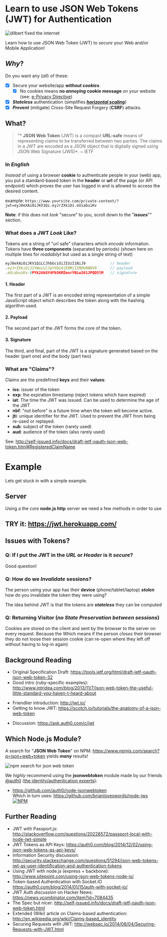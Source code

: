 # Learn to use JSON Web Tokens (JWT) for Authentication

![dilbert fixed the internet](http://i.imgur.com/cNElVof.jpg)

Learn how to use JSON Web Token (JWT) to *secure* your Web and/or Mobile Application!

## *Why*?

Do you want any (*all*) of these:

+ [x] Secure your website/app ***without cookies***.
  + [x] No cookies means **no *annoying* cookie message** on your website
  (see: [e-Privacy Directive](https://ico.org.uk/for-organisations/guide-to-pecr/cookies/))
+ [x] ***Stateless*** authentication (simplifies [***horizontal scaling***](http://en.wikipedia.org/wiki/Scalability#Horizontal_and_vertical_scaling))
+ [x] ***Prevent*** (mitigate) Cross-Site Request Forgery (**CSRF**) attacks.

## What?

> "* **JSON Web Token** (JWT) is a compact **URL-safe** means of
> representing claims to be transferred between two parties.
> The claims in a JWT are encoded as a JSON object that is digitally
> signed using JSON Web Signature (JWS)*.  ~ IETF

###  In *English*

*Instead* of using a browser **cookie** to authenticate people in your (web) app,
you put a standard-based token in the **header** or **url** of the page
(or API endpoint) which proves the user has logged in and is allowed to
access the desired content.

example: `https://www.yoursite.com/private-content/?jwt=eyJ0eXAiOiJKV1Qi.eyJrZXkiOi.eUiabuiKv`

**Note**: if this does not *look* "secure" to you,
scroll down to the "***issues***"" section.

### What does a JWT *Look* Like?

Tokens are a string of "url safe" characters which *encode* information.
Tokens have **three components** (separated by periods)
(shown here on multiple lines for *readabilyt* but used as a single string of text)

```js
eyJ0eXAiOiJKV1QiLCJhbGciOiJIUzI1NiJ9           // header
.eyJrZXkiOiJ2YWwiLCJpYXQiOjE0MjI2MDU0NDV9      // payload
.eUiabuiKv-8PYk2AkGY4Fb5KMZeorYBLw261JPQD5lM   // signature
```

#### 1. Header

The first part of a JWT is an encoded string representation
of a simple JavaScript object which describes the token along with the hashing algorithm used.

#### 2. Payload

The second part of the JWT forms the core of the token.

#### 3. Signature

The third, and final, part of the JWT is a signature generated
based on the header (part one) and the body (part two)

### What are "Claims"?

Claims are the predefined **keys** and their **values**:

+ **iss**: issuer of the token
+ **exp**: the expiration timestamp (reject tokens which have expired)
+ **iat**: The time the JWT was issued. Can be used to determine the age of the JWT
+ **nbf**: "not before" is a future time when the token will become active.
+ **jti**: unique identifier for the JWT. Used to prevent the JWT from being re-used or replayed.
+ **sub**: subject of the token (rarely used)
+ **aud**: audience of the token (also rarely used)

See: http://self-issued.info/docs/draft-ietf-oauth-json-web-token.html#RegisteredClaimName

# Example

Lets get stuck in with a simple example.

## Server

Using a the *core* **node.js http** server we need a few methods
in order to use


## TRY it: https://jwt.herokuapp.com/


## Issues with Tokens?

### Q: If I put the JWT in the *URL* or *Header* is it *secure*?

Good question!

### Q: How do we *Invalidate* sessions?

The person using your app has their **device** (phone/tablet/laptop)
***stolen*** how do you invalidate the token they were using?

The idea behind JWT is that the tokens are ***stateless***
they can be computed


### Q: Returning Visitor (*no State Preservation between sessions*)

Cookies are stored on the client and sent by the browser to the server
on every request. Because the Which means if the person *closes* their browser
they do not loose their session cookie (can re-open where they left off without
  having to log-in again)

## Background Reading

- Original Specification Draft:
https://tools.ietf.org/html/draft-ietf-oauth-json-web-token-32
- Good intro (ruby-specific examples):
http://www.intridea.com/blog/2013/11/7/json-web-token-the-useful-little-standard-you-haven-t-heard-about  
+ Friendlier introduction: http://jwt.io/
+ Getting to know JWT:
https://scotch.io/tutorials/the-anatomy-of-a-json-web-token
- Discussion: https://ask.auth0.com/c/jwt


## Which Node.js Module?

A search for "**JSON Web Token**" on NPM:
https://www.npmjs.com/search?q=json+web+token yields ***many*** results!

![npm search for json web token](http://i.imgur.com/ZLN3LlW.png)

We *highly* recommend using the **jsonwebtoken** module
made by our friends [@auth0](https://twitter.com/auth0)
([the identity/authentication experts](https://auth0.com/about)):
- https://github.com/auth0/node-jsonwebtoken  
Which in turn uses:
https://github.com/brianloveswords/node-jws  
[![NPM][jsonwebtoken-icon] ][jsonwebtoken-url]


## Further Reading

+ JWT with Passport.js:
http://stackoverflow.com/questions/20228572/passport-local-with-node-jwt-simple
+ JWT Tokens as API Keys:
https://auth0.com/blog/2014/12/02/using-json-web-tokens-as-api-keys/
+ Information Security discussion:
http://security.stackexchange.com/questions/51294/json-web-tokens-jwt-as-user-identification-and-authentication-tokens
+ Using JWT with node.js (express + backbone):
http://www.sitepoint.com/using-json-web-tokens-node-js/
+ Token-based Authentication with Socket.IO
https://auth0.com/blog/2014/01/15/auth-with-socket-io/
+ JWT Auth *discussion* on Hacker News:
https://news.ycombinator.com/item?id=7084435
+ The Spec but nicer:
http://self-issued.info/docs/draft-ietf-oauth-json-web-token.html
+ Extended (Wiki) article on Claims-based authentication:
http://en.wikipedia.org/wiki/Claims-based_identity
+ Securing Requests with JWT:
http://websec.io/2014/08/04/Securing-Requests-with-JWT.html

[jsonwebtoken-icon]: https://nodei.co/npm/jsonwebtoken.png?downloads=true
[jsonwebtoken-url]: https://npmjs.org/package/jsonwebtoken
